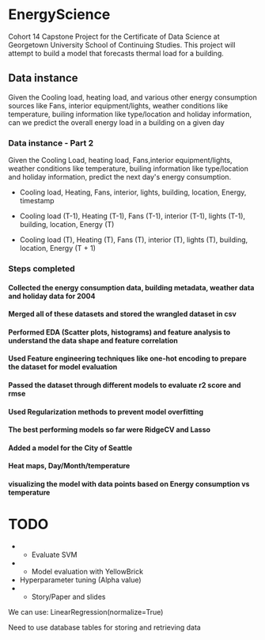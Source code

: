 # EnergyScience
Cohort 14 Capstone Project for the Certificate of Data Science at Georgetown University School of Continuing Studies.
This project will attempt to build a model that forecasts thermal load for a building.

## Data instance
Given the Cooling load, heating load, and various other energy consumption sources like Fans, interior equipment/lights, weather conditions like temperature, builing information like type/location and holiday information, can we predict the overall energy load in a building on a given day

### Data instance - Part 2
Given the Cooling Load, heating load, Fans,interior equipment/lights, weather conditions like temperature, builing information like type/location and holiday information, predict the next day's energy consumption.


- Cooling load, Heating, Fans, interior, lights, building, location, Energy, timestamp

- Cooling load (T-1), Heating (T-1), Fans (T-1), interior (T-1), lights (T-1), building, location, Energy (T)

- Cooling load (T), Heating (T), Fans (T), interior (T), lights (T), building, location, Energy (T + 1)

### Steps completed
#### Collected the energy consumption data, building metadata, weather data and holiday data for 2004
#### Merged all of these datasets and stored the wrangled dataset in csv
#### Performed EDA (Scatter plots, histograms) and feature analysis to understand the data shape and feature correlation
#### Used Feature engineering techniques like one-hot encoding to prepare the dataset for model evaluation
#### Passed the dataset through different models to evaluate r2 score and rmse
#### Used Regularization methods to prevent model overfitting
#### The best performing models so far were RidgeCV and Lasso
#### Added a model for the City of Seattle
#### Heat maps, Day/Month/temperature
#### visualizing the model with data points based on Energy consumption vs temperature

# TODO
- * Evaluate SVM
- * Model evaluation with YellowBrick
- Hyperparameter tuning (Alpha value)
- * Story/Paper and slides

We can use:
LinearRegression(normalize=True)

Need to use database tables for storing and retrieving data

